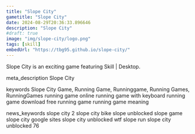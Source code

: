 ```yaml
---
title: "Slope City"
gametitle: "Slope City"
date: 2024-08-29T20:36:33.896646
description: "Slope City"
#draft: true
image: "img/slope-city/logo.png"
tags: [skill]
embedUrl: "https://tbg95.github.io/slope-city/"
---
```


Slope City is an exciting game featuring Skill | Desktop.

meta_description
Slope City


keywords
Slope City Game, Running Game, Runninggame, Running Games, RunningGames running game online running game with keyboard running game download free running game running game meaning


news_keywords
slope city 2 slope city bike slope unblocked slope game slope city google sites slope city unblocked wtf slope run slope city unblocked 76
